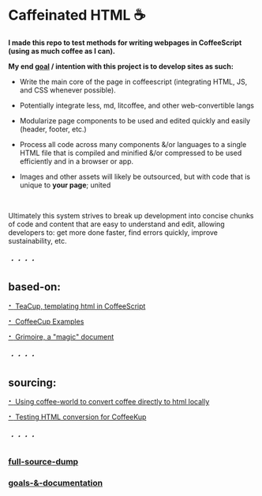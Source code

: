 
# Caffeinated HTML ☕

**I made this repo to test methods for writing webpages in CoffeeScript (using as much coffee as I can).**

**My end [goal](README.md/#goals--documentation) / intention with this project is to develop sites as such:**

- Write the main core of the page in coffeescript (integrating HTML, JS, and CSS whenever possible).

- Potentially integrate less, md, litcoffee, and other web-convertible langs

- Modularize page components to be used and edited quickly and easily (header, footer, etc.)

- Process all code across many components &/or languages to a single HTML file that is compiled and minified &/or compressed
	to be used efficiently and in a browser or app.

- Images and other assets will likely be outsourced, but with code that is unique to **your page**; united

</br>

Ultimately this system strives to break up development into concise chunks of code and content that are easy to understand and edit, allowing developers to: get more done faster, find errors quickly, improve sustainability, etc.


###### ・・・・

## based-on:

[**⠂** TeaCup, templating html in CoffeeScript](https://github.com/goodeggs/teacup)

[**⠂** CoffeeCup Examples](https://github.com/gradus/coffeecup/tree/master/examples/browser)

[**⠂** Grimoire, a "magic" document](https://autotelicum.github.io/Smooth-CoffeeScript/interactive/grimoire.html)


###### ・・・・

## sourcing:

[**⠂** Using coffee-world to convert coffee directly to html locally](https://github.com/Sh-ui/coffee-world)

[**⠂** Testing HTML conversion for CoffeeKup](http://coffeekup.org/)


###### ・・・・

### [full-source-dump](https://github.com/Sh-ui/caffeinated-html/projects/3)

### [goals-&-documentation](https://github.com/Sh-ui/caffeinated-html/projects/1)
